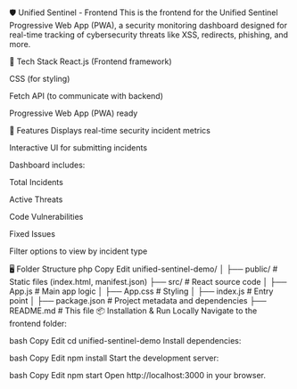 🛡️ Unified Sentinel - Frontend
This is the frontend for the Unified Sentinel Progressive Web App (PWA), a security monitoring dashboard designed for real-time tracking of cybersecurity threats like XSS, redirects, phishing, and more.

🔧 Tech Stack
React.js (Frontend framework)

CSS (for styling)

Fetch API (to communicate with backend)

Progressive Web App (PWA) ready

🚀 Features
Displays real-time security incident metrics

Interactive UI for submitting incidents

Dashboard includes:

Total Incidents

Active Threats

Code Vulnerabilities

Fixed Issues

Filter options to view by incident type

🖥️ Folder Structure
php
Copy
Edit
unified-sentinel-demo/
│
├── public/                # Static files (index.html, manifest.json)
├── src/                   # React source code
│   ├── App.js             # Main app logic
│   ├── App.css            # Styling
│   ├── index.js           # Entry point
│
├── package.json           # Project metadata and dependencies
├── README.md              # This file
📦 Installation & Run Locally
Navigate to the frontend folder:

bash
Copy
Edit
cd unified-sentinel-demo
Install dependencies:

bash
Copy
Edit
npm install
Start the development server:

bash
Copy
Edit
npm start
Open http://localhost:3000 in your browser.

